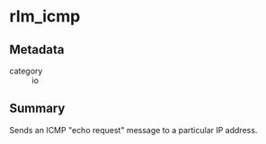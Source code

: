 # rlm_icmp
## Metadata
<dl>
  <dt>category</dt><dd>io</dd>
</dl>

## Summary
Sends an ICMP "echo request" message to a particular IP address.
